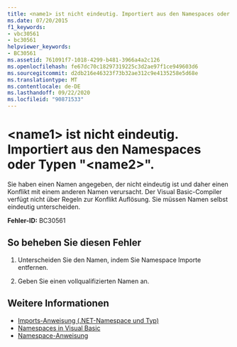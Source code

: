 ```yaml
---
title: <name1> ist nicht eindeutig. Importiert aus den Namespaces oder Typen "<name2>".
ms.date: 07/20/2015
f1_keywords:
- vbc30561
- bc30561
helpviewer_keywords:
- BC30561
ms.assetid: 761091f7-1018-4299-b481-3966a4a2c126
ms.openlocfilehash: fe67dc70c18297319225c3d2ae97f1ce949603d6
ms.sourcegitcommit: d2db216e46323f73b32ae312c9e4135258e5d68e
ms.translationtype: MT
ms.contentlocale: de-DE
ms.lasthandoff: 09/22/2020
ms.locfileid: "90871533"
---
```

# <a name="name1-is-ambiguous-imported-from-the-namespaces-or-types-name2"></a>\<name1> ist nicht eindeutig. Importiert aus den Namespaces oder Typen "\<name2>".

Sie haben einen Namen angegeben, der nicht eindeutig ist und daher einen Konflikt mit einem anderen Namen verursacht. Der Visual Basic-Compiler verfügt nicht über Regeln zur Konflikt Auflösung. Sie müssen Namen selbst eindeutig unterscheiden.  
  
 **Fehler-ID:** BC30561  
  
## <a name="to-correct-this-error"></a>So beheben Sie diesen Fehler  
  
1. Unterscheiden Sie den Namen, indem Sie Namespace Importe entfernen.  
  
2. Geben Sie einen vollqualifizierten Namen an.  
  
## <a name="see-also"></a>Weitere Informationen

- [Imports-Anweisung (.NET-Namespace und Typ)](../statements/imports-statement-net-namespace-and-type.md)
- [Namespaces in Visual Basic](../../programming-guide/program-structure/namespaces.md)
- [Namespace-Anweisung](../statements/namespace-statement.md)
